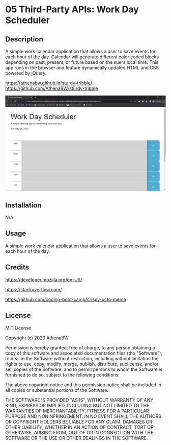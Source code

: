 # 05 Third-Party APIs: Work Day Scheduler

## Description

A simple work calendar application that allows a user to save events for each hour of the day. 
Calendar will generate different color coded blocks depending on past, present, or future based on the suers local time. 
This app runs in the browser and feature dynamically updated HTML and CSS powered by jQuery.

https://athenabw.github.io/sturdy-tribble/
https://github.com/AthenaBW/sturdy-tribble

![Alt text](Assets/Screenshot%202023-04-04%20172733.png)


## Installation

N/A

## Usage

A simple work calendar application that allows a user to save events for each hour of the day.

## Credits

 https://developer.mozilla.org/en-US/

 https://stackoverflow.com/

 https://github.com/coding-boot-camp/crispy-octo-meme

## License

MIT License

Copyright (c) 2023 AthenaBW

Permission is hereby granted, free of charge, to any person obtaining a copy
of this software and associated documentation files (the "Software"), to deal
in the Software without restriction, including without limitation the rights
to use, copy, modify, merge, publish, distribute, sublicense, and/or sell
copies of the Software, and to permit persons to whom the Software is
furnished to do so, subject to the following conditions:

The above copyright notice and this permission notice shall be included in all
copies or substantial portions of the Software.

THE SOFTWARE IS PROVIDED "AS IS", WITHOUT WARRANTY OF ANY KIND, EXPRESS OR
IMPLIED, INCLUDING BUT NOT LIMITED TO THE WARRANTIES OF MERCHANTABILITY,
FITNESS FOR A PARTICULAR PURPOSE AND NONINFRINGEMENT. IN NO EVENT SHALL THE
AUTHORS OR COPYRIGHT HOLDERS BE LIABLE FOR ANY CLAIM, DAMAGES OR OTHER
LIABILITY, WHETHER IN AN ACTION OF CONTRACT, TORT OR OTHERWISE, ARISING FROM,
OUT OF OR IN CONNECTION WITH THE SOFTWARE OR THE USE OR OTHER DEALINGS IN THE
SOFTWARE.
